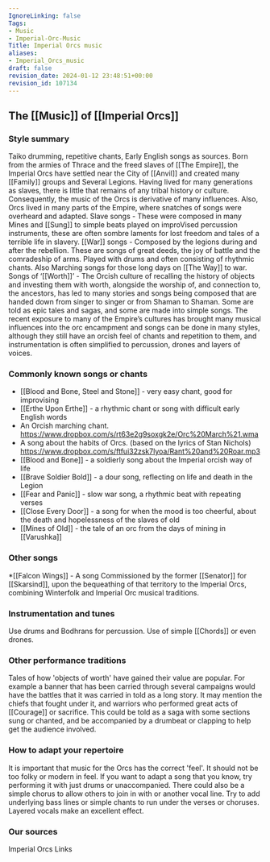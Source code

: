 ```yaml
---
IgnoreLinking: false
Tags:
- Music
- Imperial-Orc-Music
Title: Imperial Orcs music
aliases:
- Imperial_Orcs_music
draft: false
revision_date: 2024-01-12 23:48:51+00:00
revision_id: 107134
---
```


## The [[Music]] of [[Imperial Orcs]]
### Style summary
Taiko drumming, repetitive chants, Early English songs as sources.
Born from the armies of Thrace and the freed slaves of [[The Empire]], the Imperial Orcs have settled near the City of [[Anvil]] and created many [[Family]] groups and Several Legions. Having lived for many generations as slaves, there is little that remains of any tribal history or culture. Consequently, the music of the Orcs is derivative of many influences. Also, Orcs lived in many parts of the Empire, where snatches of songs were overheard and adapted. 
Slave songs - These were composed in many Mines and [[Sung]] to simple beats played on improVised percussion instruments, these are often sombre laments for lost freedom and tales of a terrible life in slavery.
[[War]] songs - Composed by the legions during and after the rebellion. These are songs of great deeds,  the joy of battle and the comradeship of arms. Played with drums and often consisting of rhythmic chants. Also Marching songs for those long days on [[The Way]] to war.
Songs of ‘[[Worth]]’ - The Orcish culture of recalling the history of objects and investing them with worth, alongside the worship of, and connection to, the ancestors, has led to many stories and songs being composed that are handed down from singer to singer or from Shaman to Shaman. Some are told as epic tales and sagas, and some are made into simple songs. The recent exposure to many of the Empire’s cultures has brought many musical influences into the orc encampment and songs can be done in many styles, although they still have an orcish feel of chants and repetition to them, and instrumentation is often simplified to percussion, drones and layers of voices.
### Commonly known songs or chants
* [[Blood and Bone, Steel and Stone]] - very easy chant, good for improvising
* [[Erthe Upon Erthe]] - a rhythmic chant or song with difficult early English words
* An Orcish marching chant. https://www.dropbox.com/s/rt63e2g9soxgk2e/Orc%20March%21.wma
* A song about the habits  of Orcs. (based on the lyrics of Stan Nichols) https://www.dropbox.com/s/ftfui32zsk7lyoa/Rant%20and%20Roar.mp3
* [[Blood and Bone]] - a soldierly song about the Imperial orcish way of life
* [[Brave Soldier Bold]] - a dour song, reflecting on life and death in the Legion
* [[Fear and Panic]] - slow war song, a rhythmic beat with repeating verses 
* [[Close Every Door]] - a song for when the mood is too cheerful, about the death and hopelessness of the slaves of old
* [[Mines of Old]] - the tale of an orc from the days of mining in [[Varushka]]
### Other songs
*[[Falcon Wings]] - A song Commissioned by the former [[Senator]] for [[Skarsind]], upon the bequeathing of that territory to the Imperial Orcs, combining Winterfolk and Imperial Orc musical traditions.
### Instrumentation and tunes
Use drums and Bodhrans for percussion. 
Use of simple [[Chords]] or even drones.
### Other performance traditions
Tales of how 'objects of worth' have gained their value are popular. For example a banner that has been carried through several campaigns would have the battles that it was carried in told as a long story. It may mention the chiefs that fought under it, and warriors who performed great acts of [[Courage]] or sacrifice. This could be told as a saga with some sections sung or chanted, and be accompanied by a drumbeat or clapping to help get the audience involved.
### How to adapt your repertoire
It is important that music for the Orcs has the correct 'feel'. It should not be too folky or modern in feel. If you want to adapt a song that you know, try performing it with just drums or unaccompanied. 
There could also be a simple chorus to allow others to join in with or another  vocal line. Try to add underlying bass lines or simple chants to run under the verses or choruses. Layered vocals make an excellent effect.
### Our sources
Imperial Orcs Links